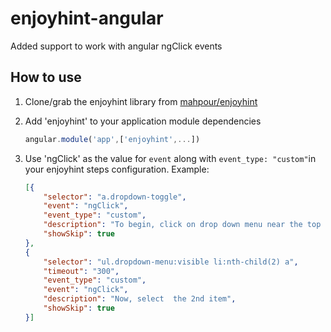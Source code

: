 # enjoyhint-angular
Added support to work with angular ngClick events

## How to use
1. Clone/grab the enjoyhint library from [mahpour/enjoyhint](https://github.com/mahpour/enjoyhint)
2. Add 'enjoyhint' to your application module dependencies
    ```javascript
    angular.module('app',['enjoyhint',...])
    ```
2. Use 'ngClick' as the value for `event` along with `event_type: "custom"`in your enjoyhint steps configuration. Example:

    ```json
    [{
        "selector": "a.dropdown-toggle",
        "event": "ngClick",
        "event_type": "custom",
        "description": "To begin, click on drop down menu near the top of the screen.",
        "showSkip": true
    }, 
    {
        "selector": "ul.dropdown-menu:visible li:nth-child(2) a",
        "timeout": "300",
        "event_type": "custom",
        "event": "ngClick",
        "description": "Now, select  the 2nd item",
        "showSkip": true
    }]
    ```